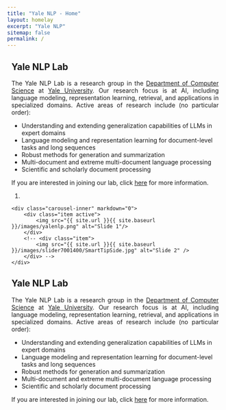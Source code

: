 ```yaml
---
title: "Yale NLP - Home"
layout: homelay
excerpt: "Yale NLP"
sitemap: false
permalink: /
---
```


<div class="row" style="margin-bottom: 50px; margin-left: 10px; margin-right: 10px">
<div class="col-sm-6 clearfix">
  <h2>Yale NLP Lab</h2>
  <!-- justify the text-->
  <p style="text-align:justify">
    The Yale NLP Lab is a research group in the <a href="https://cs.yale.edu/">Department of Computer Science</a> at <a href="https://www.yale.edu/">Yale University</a>. Our research focus is at AI, including language modeling, representation learning, retrieval, and applications in specialized domains.
    Active areas of research include (no particular order):
  </p>
  <ul>
    <li>Understanding and extending generalization capabilities of LLMs in expert domains</li>
    <li>Language modeling and representation learning for document-level tasks and long sequences</li>
    <li>Robust methods for generation and summarization</li>
    <li>Multi-document and extreme multi-document language processing</li>
    <li>Scientific and scholarly document processing</li>
  </ul>

  <p style="text-align:justify">
  If you are interested in joining our lab, click <a href="{{ site.url }}{{ site.baseurl }}/opportunities.html">here</a> for more information.
  </p>
</div>

<div class="col-sm-6 clearfix">
  <div markdown="0" id="carousel" class="carousel slide" data-ride="carousel" data-interval="4000" data-pause="hover" >
    <!-- Menu -->
    <ol class="carousel-indicators">
        <li data-target="#carousel" data-slide-to="0" class="active"></li>
        <!-- <li data-target="#carousel" data-slide-to="2"></li> -->
    </ol>

    <div class="carousel-inner" markdown="0">
        <div class="item active">
            <img src="{{ site.url }}{{ site.baseurl }}/images/yalenlp.png" alt="Slide 1"/>
        </div>
        <!-- <div class="item">
            <img src="{{ site.url }}{{ site.baseurl }}/images/slider7001400/SmartTipSide.jpg" alt="Slide 2" />
        </div> -->
    </div>
  </div>

  <div>
  <h2>Yale NLP Lab</h2>
  <!-- justify the text-->
  <p style="text-align:justify">
    The Yale NLP Lab is a research group in the <a href="https://cs.yale.edu/">Department of Computer Science</a> at <a href="https://www.yale.edu/">Yale University</a>.  
    Our research focus is at AI, including language modeling, representation learning, retrieval, and applications in specialized domains.
    Active areas of research include (no particular order):
  </p>
  <ul>
    <li>Understanding and extending generalization capabilities of LLMs in expert domains</li>
    <li>Language modeling and representation learning for document-level tasks and long sequences</li>
    <li>Robust methods for generation and summarization</li>
    <li>Multi-document and extreme multi-document language processing</li>
    <li>Scientific and scholarly document processing</li>
  </ul>

  <p style="text-align:justify">
  If you are interested in joining our lab, click <a href="/opportunities">here</a> for more information.
  </p>
  
</div>


